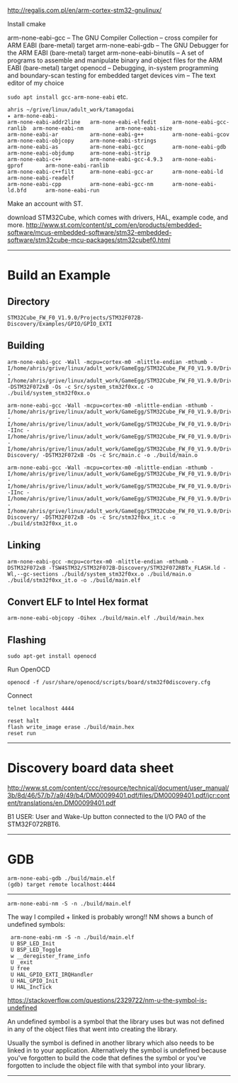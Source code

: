 http://regalis.com.pl/en/arm-cortex-stm32-gnulinux/

Install cmake

arm-none-eabi-gcc – The GNU Compiler Collection – cross compiler for ARM EABI (bare-metal) target
arm-none-eabi-gdb – The GNU Debugger for the ARM EABI (bare-metal) target
arm-none-eabi-binutils – A set of programs to assemble and manipulate binary and object files for the ARM EABI (bare-metal) target
openocd – Debugging, in-system programming and boundary-scan testing for embedded target devices
vim – The text editor of my choice

`sudo apt install gcc-arm-none-eabi` etc.

    ahris ~/grive/linux/adult_work/tamagodai
    ✦ arm-none-eabi-
    arm-none-eabi-addr2line   arm-none-eabi-elfedit     arm-none-eabi-gcc-ranlib  arm-none-eabi-nm          arm-none-eabi-size
    arm-none-eabi-ar          arm-none-eabi-g++         arm-none-eabi-gcov        arm-none-eabi-objcopy     arm-none-eabi-strings
    arm-none-eabi-as          arm-none-eabi-gcc         arm-none-eabi-gdb         arm-none-eabi-objdump     arm-none-eabi-strip
    arm-none-eabi-c++         arm-none-eabi-gcc-4.9.3   arm-none-eabi-gprof       arm-none-eabi-ranlib
    arm-none-eabi-c++filt     arm-none-eabi-gcc-ar      arm-none-eabi-ld          arm-none-eabi-readelf
    arm-none-eabi-cpp         arm-none-eabi-gcc-nm      arm-none-eabi-ld.bfd      arm-none-eabi-run


Make an account with ST.

download STM32Cube, which comes with drivers, HAL, example code, and more.
http://www.st.com/content/st_com/en/products/embedded-software/mcus-embedded-software/stm32-embedded-software/stm32cube-mcu-packages/stm32cubef0.html

---

# Build an Example

## Directory

`STM32Cube_FW_F0_V1.9.0/Projects/STM32F072B-Discovery/Examples/GPIO/GPIO_EXTI`


## Building

    arm-none-eabi-gcc -Wall -mcpu=cortex-m0 -mlittle-endian -mthumb -I/home/ahris/grive/linux/adult_work/GameEgg/STM32Cube_FW_F0_V1.9.0/Drivers/CMSIS/Device/ST/STM32F0xx/Include/ -I/home/ahris/grive/linux/adult_work/GameEgg/STM32Cube_FW_F0_V1.9.0/Drivers/CMSIS/Include/ -DSTM32F072xB -Os -c Src/system_stm32f0xx.c -o ./build/system_stm32f0xx.o

    arm-none-eabi-gcc -Wall -mcpu=cortex-m0 -mlittle-endian -mthumb -I/home/ahris/grive/linux/adult_work/GameEgg/STM32Cube_FW_F0_V1.9.0/Drivers/CMSIS/Device/ST/STM32F0xx/Include/ -I/home/ahris/grive/linux/adult_work/GameEgg/STM32Cube_FW_F0_V1.9.0/Drivers/CMSIS/Include/ -IInc -I/home/ahris/grive/linux/adult_work/GameEgg/STM32Cube_FW_F0_V1.9.0/Drivers/STM32F0xx_HAL_Driver/Inc/ -I/home/ahris/grive/linux/adult_work/GameEgg/STM32Cube_FW_F0_V1.9.0/Drivers/BSP/STM32F072B-Discovery/ -DSTM32F072xB -Os -c Src/main.c -o ./build/main.o

    arm-none-eabi-gcc -Wall -mcpu=cortex-m0 -mlittle-endian -mthumb -I/home/ahris/grive/linux/adult_work/GameEgg/STM32Cube_FW_F0_V1.9.0/Drivers/CMSIS/Device/ST/STM32F0xx/Include/ -I/home/ahris/grive/linux/adult_work/GameEgg/STM32Cube_FW_F0_V1.9.0/Drivers/CMSIS/Include/ -IInc -I/home/ahris/grive/linux/adult_work/GameEgg/STM32Cube_FW_F0_V1.9.0/Drivers/STM32F0xx_HAL_Driver/Inc/ -I/home/ahris/grive/linux/adult_work/GameEgg/STM32Cube_FW_F0_V1.9.0/Drivers/BSP/STM32F072B-Discovery/ -DSTM32F072xB -Os -c Src/stm32f0xx_it.c -o ./build/stm32f0xx_it.o


## Linking

    arm-none-eabi-gcc -mcpu=cortex-m0 -mlittle-endian -mthumb -DSTM32F072xB -TSW4STM32/STM32F072B-Discovery/STM32F072RBTx_FLASH.ld -Wl,--gc-sections ./build/system_stm32f0xx.o ./build/main.o ./build/stm32f0xx_it.o -o ./build/main.elf


## Convert ELF to Intel Hex format

    arm-none-eabi-objcopy -Oihex ./build/main.elf ./build/main.hex


## Flashing

    sudo apt-get install openocd

Run OpenOCD

    openocd -f /usr/share/openocd/scripts/board/stm32f0discovery.cfg

Connect

    telnet localhost 4444

    reset halt
    flash write_image erase ./build/main.hex
    reset run


-------------

# Discovery board data sheet
http://www.st.com/content/ccc/resource/technical/document/user_manual/3b/8d/46/57/b7/a9/49/b4/DM00099401.pdf/files/DM00099401.pdf/jcr:content/translations/en.DM00099401.pdf

B1 USER: User and Wake-Up button connected to the I/O PA0 of the STM32F072RBT6.

------------

# GDB

    arm-none-eabi-gdb ./build/main.elf
    (gdb) target remote localhost:4444

------------

    arm-none-eabi-nm -S -n ./build/main.elf

The way I compiled + linked is probably wrong!! NM shows a bunch of undefined symbols:

     arm-none-eabi-nm -S -n ./build/main.elf
     U BSP_LED_Init
     U BSP_LED_Toggle
     w __deregister_frame_info
     U _exit
     U free
     U HAL_GPIO_EXTI_IRQHandler
     U HAL_GPIO_Init
     U HAL_IncTick


https://stackoverflow.com/questions/2329722/nm-u-the-symbol-is-undefined

An undefined symbol is a symbol that the library uses but was not defined in any of the object files that went into creating the library.

Usually the symbol is defined in another library which also needs to be linked in to your application. Alternatively the symbol is undefined because you've forgotten to build the code that defines the symbol or you've forgotten to include the object file with that symbol into your library.

------------

